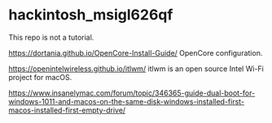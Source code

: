 # hackintosh_msigl626qf
This repo is not a tutorial.

https://dortania.github.io/OpenCore-Install-Guide/
OpenCore configuration.

https://openintelwireless.github.io/itlwm/
itlwm is an open source Intel Wi-Fi project for macOS.

https://www.insanelymac.com/forum/topic/346365-guide-dual-boot-for-windows-1011-and-macos-on-the-same-disk-windows-installed-first-macos-installed-first-empty-drive/
